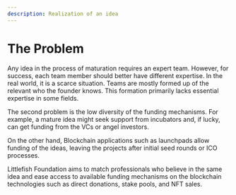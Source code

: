 ```yaml
---
description: Realization of an idea
---
```


# The Problem

Any idea in the process of maturation requires an expert team. However, for success, each team member should better have different expertise. In the real world, it is a scarce situation. Teams are mostly formed up of the relevant who the founder knows. This formation primarily lacks essential expertise in some fields.

The second problem is the low diversity of the funding mechanisms. For example, a mature idea might seek support from incubators and, if lucky, can get funding from the VCs or angel investors.

On the other hand, Blockchain applications such as launchpads allow funding of the ideas, leaving the projects after initial seed rounds or ICO processes.

Littlefish Foundation aims to match professionals who believe in the same idea and ease access to available funding mechanisms on the blockchain technologies such as direct donations, stake pools, and NFT sales.





